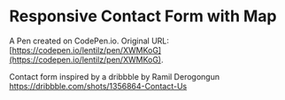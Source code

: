 # Responsive Contact Form with Map

A Pen created on CodePen.io. Original URL: [https://codepen.io/lentilz/pen/XWMKoG](https://codepen.io/lentilz/pen/XWMKoG).

Contact form inspired by a dribbble by Ramil Derogongun
https://dribbble.com/shots/1356864-Contact-Us
